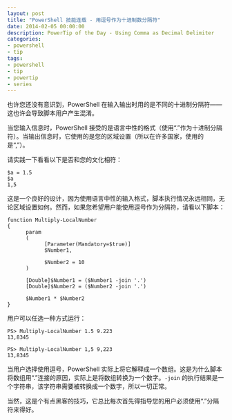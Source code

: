 ```yaml
---
layout: post
title: "PowerShell 技能连载 - 用逗号作为十进制数分隔符"
date: 2014-02-05 00:00:00
description: PowerTip of the Day - Using Comma as Decimal Delimiter
categories:
- powershell
- tip
tags:
- powershell
- tip
- powertip
- series
---
```

也许您还没有意识到，PowerShell 在输入输出时用的是不同的十进制分隔符——这也许会导致脚本用户产生混淆。

当您输入信息时，PowerShell 接受的是语言中性的格式（使用“.”作为十进制分隔符）。当输出信息时，它使用的是您的区域设置（所以在许多国家，使用的是“,”）。

请实践一下看看以下是否和您的文化相符：

	$a = 1.5
	$a
	1,5

这是一个良好的设计，因为使用语言中性的输入格式，脚本执行情况永远相同，无论区域设置如何。然而，如果您希望用户能使用逗号作为分隔符，请看以下脚本：

	function Multiply-LocalNumber
	{
	      param
	      (
	            [Parameter(Mandatory=$true)]
	            $Number1,

	            $Number2 = 10
	      )

	      [Double]$Number1 = ($Number1 -join '.')
	      [Double]$Number2 = ($Number2 -join '.')

	      $Number1 * $Number2
	}

用户可以任选一种方式运行：

	PS> Multiply-LocalNumber 1.5 9.223
	13,8345

	PS> Multiply-LocalNumber 1,5 9,223
	13,8345

当用户选择使用逗号，PowerShell 实际上将它解释成一个数组。这是为什么脚本将数组用“.”连接的原因，实际上是将数组转换为一个数字。`-join` 的执行结果是一个字符串，该字符串需要被转换成一个数字，所以一切正常。

当然，这是个有点黑客的技巧，它总比每次首先得指导您的用户必须使用“.”分隔符来得好。

<!--本文国际来源：[Using Comma as Decimal Delimiter](http://community.idera.com/powershell/powertips/b/tips/posts/using-comma-as-decimal-delimiter)-->
